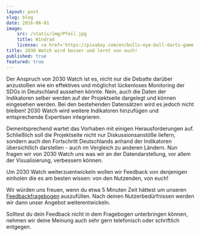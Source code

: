 ```yaml
---
layout: post
slug: blog
date: 2016-06-01
image: 
    src: /static/img/Pfeil.jpg
    title: Windrad
    license: <a href='https://pixabay.com/en/bulls-eye-bull-darts-game-win-1044725/'>CCO</a>
title: 2030 Watch wird besser und lernt von euch!
published: true
featured: true
---
```

Der Anspruch von 2030 Watch ist es, nicht nur die Debatte darüber
anzustoßen wie ein effektives und möglichst lückenloses Monitoring der
SDGs in Deutschland aussehen könnte. Nein, auch die Daten der
Indikatoren selber werden auf der Projektseite dargelegt und können
eingesehen werden. Bei den bestehenden Datensätzen wird es jedoch nicht bleiben! 2030 Watch wird weitere
Indikatoren hinzufügen und entsprechende Expertisen integrieren.

Dementsprechend wartet das Vorhaben mit einigen Herausforderungen auf.
Schließlich soll die Projektseite nicht nur Diskussionsanstöße liefern,
sondern auch den Fortschritt Deutschlands anhand der Indikatoren
übersichtlich darstellen - auch im Vergleich zu anderen Ländern. Nun
fragen wir von 2030 Watch uns was wir an der Datendarstellung, vor allem
der Visualisierung, verbessern können.

Um 2030 Watch weiterzuentwickeln wollen wir Feedback von denjenigen
einholen die es am besten wissen: von den Nutzenden, von euch!

Wir würden uns freuen, wenn du etwa 5 Minuten Zeit hättest um unseren
[Feedbackfragebogen](http://goo.gl/forms/8L9B3Td4eMWf0mlj2) auszufüllen.
Nach deinen Nutzerbedürfnissen werden wir dann unser Angebot
weiterentwickeln.

Solltest du dein Feedback nicht in dem Fragebogen unterbringen können,
nehmen wir deine Meinung auch sehr gern telefonisch oder schriftlich
entgegen.
